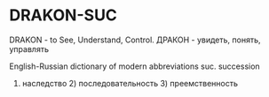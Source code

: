 # DRAKON-SUC
DRAKON - to See, Understand, Control. ДРАКОН - увидеть, понять, управлять

English-Russian dictionary of modern abbreviations
suc.
succession
1) наследство 2) последовательность 3) преемственность